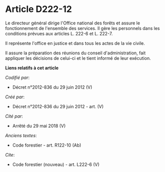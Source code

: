 # Article D222-12

Le directeur général dirige l'Office national des forêts et assure le fonctionnement de l'ensemble des services. Il gère les
personnels dans les conditions prévues aux articles L. 222-6 et L. 222-7.

Il représente l'office en justice et dans tous les actes de la vie civile.

Il assure la préparation des réunions du conseil d'administration, fait appliquer les décisions de celui-ci et le tient
informé de leur exécution.

**Liens relatifs à cet article**

_Codifié par_:

  - Décret n°2012-836 du 29 juin 2012 (V)

_Créé par_:

  - Décret n°2012-836 du 29 juin 2012 - art. (V)

_Cité par_:

  - Arrêté du 29 mai 2018 (V)

_Anciens textes_:

  - Code forestier - art. R122-10 (Ab)

_Cite_:

  - Code forestier (nouveau) - art. L222-6 (V)
